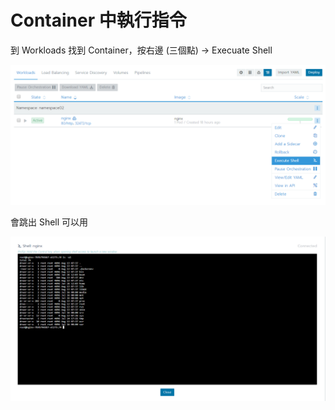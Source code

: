 # Container 中執行指令

到 Workloads 找到 Container，按右邊 \(三個點\) -&gt; Execuate Shell

![](.gitbook/assets/image%20%2820%29.png)

會跳出 Shell 可以用

![](.gitbook/assets/image%20%282%29.png)



